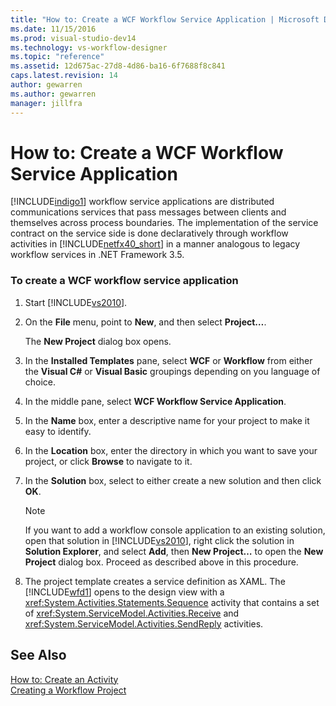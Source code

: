```yaml
---
title: "How to: Create a WCF Workflow Service Application | Microsoft Docs"
ms.date: 11/15/2016
ms.prod: visual-studio-dev14
ms.technology: vs-workflow-designer
ms.topic: "reference"
ms.assetid: 12d675ac-27d8-4d86-ba16-6f7688f8c841
caps.latest.revision: 14
author: gewarren
ms.author: gewarren
manager: jillfra
---
```

# How to: Create a WCF Workflow Service Application
[!INCLUDE[indigo1](../includes/indigo1-md.md)] workflow service applications are distributed communications services that pass messages between clients and themselves across process boundaries. The implementation of the service contract on the service side is done declaratively through workflow activities in [!INCLUDE[netfx40_short](../includes/netfx40-short-md.md)] in a manner analogous to legacy workflow services in .NET Framework 3.5.  
  
### To create a WCF workflow service application  
  
1. Start [!INCLUDE[vs2010](../includes/vs2010-md.md)].  
  
2. On the **File** menu, point to **New**, and then select **Project…**.  
  
     The **New Project** dialog box opens.  
  
3. In the **Installed Templates** pane, select **WCF** or **Workflow** from either the **Visual C#** or **Visual Basic** groupings depending on you language of choice.  
  
4. In the middle pane, select **WCF Workflow Service Application**.  
  
5. In the **Name** box, enter a descriptive name for your project to make it easy to identify.  
  
6. In the **Location** box, enter the directory in which you want to save your project, or click **Browse** to navigate to it.  
  
7. In the **Solution** box, select to either create a new solution and then click **OK**.  
  
    > [!NOTE]
    >  If you want to add a workflow console application to an existing solution, open that solution in [!INCLUDE[vs2010](../includes/vs2010-md.md)], right click the solution in **Solution Explorer**, and select **Add**, then **New Project…** to open the **New Project** dialog box. Proceed as described above in this procedure.  
  
8. The project template creates a service definition as XAML. The [!INCLUDE[wfd1](../includes/wfd1-md.md)] opens to the design view with a <xref:System.Activities.Statements.Sequence> activity that contains a set of <xref:System.ServiceModel.Activities.Receive> and <xref:System.ServiceModel.Activities.SendReply> activities.  
  
## See Also  
 [How to: Create an Activity](http://msdn.microsoft.com/library/c09b1e99-21b5-4d96-9c04-ec31db3f4436)   
 [Creating a Workflow Project](../workflow-designer/creating-a-workflow-project.md)